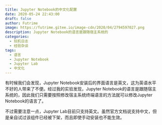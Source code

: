 ```yaml
---
title: Jupyter Notebook的中文化配置
date: 2020-05-24 22:43:00
draft: false
author: Futrime
image: https://futrime.gitee.io/image-cdn/2020/04/2794597027.png
description: Jupyter Notebook的语言是跟随宿主系统的
categories:
  - 玩机日志
  - 经验杂谈
tags:
  - 语言
  - Jupyter Notebook
  - Jupyter Lab
  - 中文化
---
```



有时候我们会发现，Jupyter Notebook安装后的界面语言是英文，这为英语水平不好的人带来了不便。经过我的实验发现，Jupyter Notebook的语言是跟随宿主系统的，因此我们只需要按照修改宿主系统终端语言的方法就可以修改Jupyter Notebook的语言了。

不过需要注意一点，Jupyter Lab目前只支持英文。虽然官方文档说支持中文，但是亲自试过该组件已经被下架，而且即使手动安装也不能生效。
